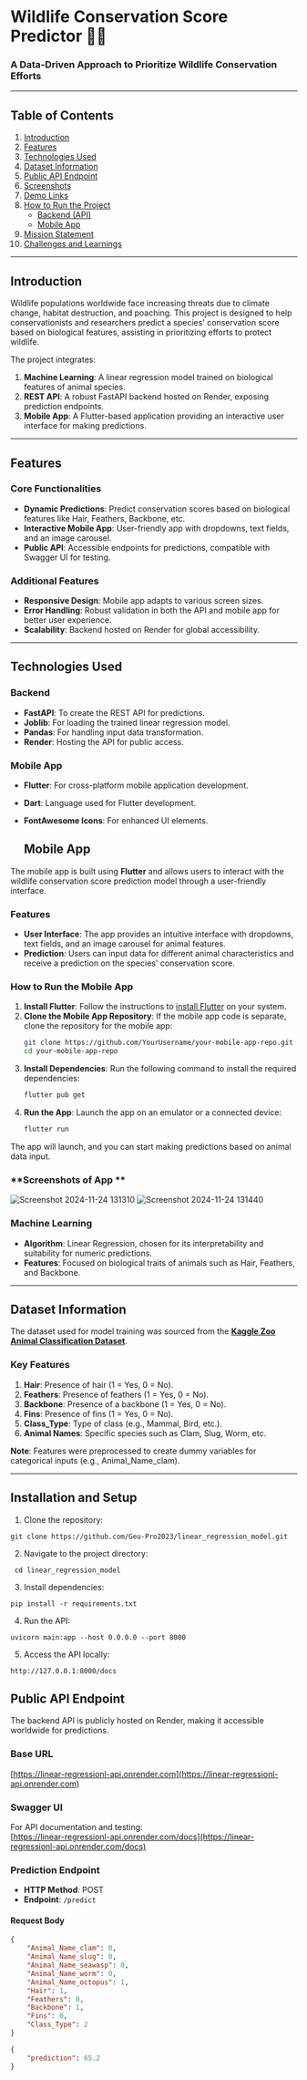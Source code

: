 # **Wildlife Conservation Score Predictor** 🌱🐾  
### **A Data-Driven Approach to Prioritize Wildlife Conservation Efforts**  

---

## **Table of Contents**  
1. [Introduction](#introduction)  
2. [Features](#features)  
3. [Technologies Used](#technologies-used)  
4. [Dataset Information](#dataset-information)  
5. [Public API Endpoint](#public-api-endpoint)  
6. [Screenshots](#screenshots)  
7. [Demo Links](#demo-links)  
8. [How to Run the Project](#how-to-run-the-project)  
    - [Backend (API)](#backend-api)  
    - [Mobile App](#mobile-app)  
9. [Mission Statement](#mission-statement)  
10. [Challenges and Learnings](#challenges-and-learnings)  

---

## **Introduction**  
Wildlife populations worldwide face increasing threats due to climate change, habitat destruction, and poaching. This project is designed to help conservationists and researchers predict a species' conservation score based on biological features, assisting in prioritizing efforts to protect wildlife.  

The project integrates:  
1. **Machine Learning**: A linear regression model trained on biological features of animal species.  
2. **REST API**: A robust FastAPI backend hosted on Render, exposing prediction endpoints.  
3. **Mobile App**: A Flutter-based application providing an interactive user interface for making predictions.  

---

## **Features**  
### **Core Functionalities**  
- **Dynamic Predictions**: Predict conservation scores based on biological features like Hair, Feathers, Backbone, etc.  
- **Interactive Mobile App**: User-friendly app with dropdowns, text fields, and an image carousel.  
- **Public API**: Accessible endpoints for predictions, compatible with Swagger UI for testing.  

### **Additional Features**  
- **Responsive Design**: Mobile app adapts to various screen sizes.  
- **Error Handling**: Robust validation in both the API and mobile app for better user experience.  
- **Scalability**: Backend hosted on Render for global accessibility.  

---

## **Technologies Used**  
### **Backend**  
- **FastAPI**: To create the REST API for predictions.  
- **Joblib**: For loading the trained linear regression model.  
- **Pandas**: For handling input data transformation.  
- **Render**: Hosting the API for public access.  

### **Mobile App**  
- **Flutter**: For cross-platform mobile application development.  
- **Dart**: Language used for Flutter development.  
- **FontAwesome Icons**: For enhanced UI elements.

  ## **Mobile App**  
The mobile app is built using **Flutter** and allows users to interact with the wildlife conservation score prediction model through a user-friendly interface.

### **Features**  
- **User Interface**: The app provides an intuitive interface with dropdowns, text fields, and an image carousel for animal features.
- **Prediction**: Users can input data for different animal characteristics and receive a prediction on the species' conservation score.

### **How to Run the Mobile App**  
1. **Install Flutter**: Follow the instructions to [install Flutter](https://flutter.dev/docs/get-started/install) on your system.  
2. **Clone the Mobile App Repository**: If the mobile app code is separate, clone the repository for the mobile app:
    ```bash
    git clone https://github.com/YourUsername/your-mobile-app-repo.git
    cd your-mobile-app-repo
    ```
3. **Install Dependencies**: Run the following command to install the required dependencies:
    ```bash
    flutter pub get
    ```
4. **Run the App**: Launch the app on an emulator or a connected device:
    ```bash
    flutter run
    ```

The app will launch, and you can start making predictions based on animal data input.

### **Screenshots of App **
![Screenshot 2024-11-24 131310](https://github.com/user-attachments/assets/cc70473d-d143-438b-9fb9-03340150dc67)
![Screenshot 2024-11-24 131440](https://github.com/user-attachments/assets/a5ac1878-51dc-42a6-bc9c-6b3822645897)


### **Machine Learning**  
- **Algorithm**: Linear Regression, chosen for its interpretability and suitability for numeric predictions.  
- **Features**: Focused on biological traits of animals such as Hair, Feathers, and Backbone.  

---

## **Dataset Information**  
The dataset used for model training was sourced from the **[Kaggle Zoo Animal Classification Dataset](https://www.kaggle.com/code/krishnabhatt4/zoo-animal-classification/input?select=zoo.csv)**.  

### **Key Features**  
1. **Hair**: Presence of hair (1 = Yes, 0 = No).  
2. **Feathers**: Presence of feathers (1 = Yes, 0 = No).  
3. **Backbone**: Presence of a backbone (1 = Yes, 0 = No).  
4. **Fins**: Presence of fins (1 = Yes, 0 = No).  
5. **Class_Type**: Type of class (e.g., Mammal, Bird, etc.).  
6. **Animal Names**: Specific species such as Clam, Slug, Worm, etc.  

**Note**: Features were preprocessed to create dummy variables for categorical inputs (e.g., Animal_Name_clam).  

---

## **Installation and Setup**

1. Clone the repository:

```
git clone https://github.com/Geu-Pro2023/linear_regression_model.git  
```

2. Navigate to the project directory:

```
 cd linear_regression_model
```

3. Install dependencies:

```
pip install -r requirements.txt
```

4. Run the API:

```
uvicorn main:app --host 0.0.0.0 --port 8000
```

5. Access the API locally:
```
http://127.0.0.1:8000/docs
```


## **Public API Endpoint**  
The backend API is publicly hosted on Render, making it accessible worldwide for predictions.

### **Base URL**  
[https://linear-regressionl-api.onrender.com](https://linear-regressionl-api.onrender.com)  

### **Swagger UI**  
For API documentation and testing:  
[https://linear-regressionl-api.onrender.com/docs](https://linear-regressionl-api.onrender.com/docs)  

### **Prediction Endpoint**  
- **HTTP Method**: POST  
- **Endpoint**: `/predict`  

#### **Request Body**  
```json
{
    "Animal_Name_clam": 0,
    "Animal_Name_slug": 0,
    "Animal_Name_seawasp": 0,
    "Animal_Name_worm": 0,
    "Animal_Name_octopus": 1,
    "Hair": 1,
    "Feathers": 0,
    "Backbone": 1,
    "Fins": 0,
    "Class_Type": 2
}

{
    "prediction": 65.2
}


